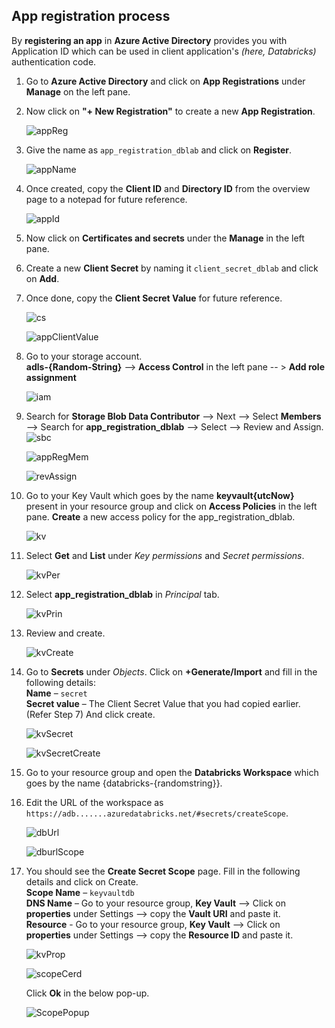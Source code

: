 
## App registration process

By **registering an app** in **Azure Active Directory** provides you with Application ID which can be used in client application's *(here, Databricks)* 
authentication code. 

1.	Go to **Azure Active Directory** and click on **App Registrations** under **Manage** on the left pane.
3.	Now click on **"+ New Registration"** to create a new **App Registration**.

    ![appReg](./assets/1c-app_reg.jpg "app reg")

5.	Give the name as ``app_registration_dblab`` and click on **Register**.

    ![appName](./assets/2c-app_name.jpg "app name")

7.	Once created, copy the **Client ID** and **Directory ID** from the overview page to a notepad for future reference.

    ![appId](./assets/3c-app_id.jpg "app id")

9.	Now click on **Certificates and secrets** under the **Manage** in the left pane.
11.	Create a new **Client Secret** by naming it ``client_secret_dblab`` and click on **Add**.
15.	Once done, copy the **Client Secret Value** for future reference.

    ![cs](./assets/4c-cs.jpg "Cs")
    
    ![appClientValue](./assets/32c-app_client_value.jpg "App Client Value")
    
17.	  Go to your storage account.  
      **adls-{Random-String}** --> **Access Control** in the left pane -- > **Add role assignment**  
      
      ![iam](./assets/5c-iam.jpg "Iam")
      
18. Search for **Storage Blob Data Contributor** --> Next --> Select **Members** --> Search for **app_registration_dblab** --> Select --> Review and Assign.
    ![sbc](./assets/6c-sbc.jpg "Sbc")
      
    ![appRegMem](./assets/7c-app_reg_mem.jpg "App Reg Mem")
    
    ![revAssign](./assets/8c-rev_assign.jpg "Rev Assign")
    
19.	Go to your Key Vault which goes by the name **keyvault{utcNow}** present in your resource group and click on **Access Policies** in the left pane. **Create** a new access policy for the app_registration_dblab.
    
    ![kv](./assets/9c-kv.jpg "Kv")
    
22. Select **Get** and **List** under *Key permissions* and *Secret permissions*.
    
    ![kvPer](./assets/10c-kvper.jpg "Kv Per")
    
21. Select **app_registration_dblab** in *Principal* tab.
    
    ![kvPrin](./assets/11c-kvprin.jpg "Kv Prin")
    
23. Review and create.
    
    ![kvCreate](./assets/12c-kv_create.jpg "Kv Create")
    
25.	  Go to **Secrets** under *Objects*. Click on **+Generate/Import** and fill in the following details:  
      **Name** – ``secret``  
      **Secret value** – The Client Secret Value that you had copied earlier. (Refer Step 7)
      And click create.

      ![kvSecret](./assets/13c-kv_secret.jpg "Kv Secret")
      
      ![kvSecretCreate](./assets/14c-kv_secret_create.jpg "Kv Secret Create")
    
11.	Go to your resource group and open the **Databricks Workspace** which goes by the name {databricks-{randomstring}}.
13.	Edit the URL of the workspace as ``https://adb.......azuredatabricks.net/#secrets/createScope``.

    ![dbUrl](./assets/15c-db_url.jpg "Db Url")
    
    ![dburlScope](./assets/16c-dburl_Scope.jpg "Dburl Scope")
    
15.	  You should see the **Create Secret Scope** page. Fill in the following details and click on Create.  
      **Scope Name** – ``keyvaultdb``  
      **DNS Name** – Go to your resource group, **Key Vault** --> Click on **properties** under Settings --> copy the **Vault URI** and paste it.  
      **Resource** -  Go to your resource group, **Key Vault** --> Click on **properties** under Settings --> copy the **Resource ID** and paste it.  

      ![kvProp](./assets/17c-kv_prop.jpg "Kv Prop")
      
      ![scopeCerd](./assets/18c-scope_cerd.jpg "Scope Cerd")
      
      Click **Ok** in the below pop-up.
      
      ![ScopePopup](./assets/19c-scope_popup.jpg "Scope Popup")
  
